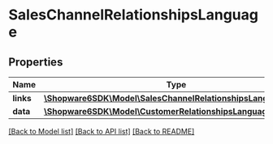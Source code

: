 # SalesChannelRelationshipsLanguage

## Properties
Name | Type | Description | Notes
------------ | ------------- | ------------- | -------------
**links** | [**\Shopware6SDK\Model\SalesChannelRelationshipsLanguageLinks**](SalesChannelRelationshipsLanguageLinks.md) |  | [optional] 
**data** | [**\Shopware6SDK\Model\CustomerRelationshipsLanguageData**](CustomerRelationshipsLanguageData.md) |  | [optional] 

[[Back to Model list]](../../README.md#documentation-for-models) [[Back to API list]](../../README.md#documentation-for-api-endpoints) [[Back to README]](../../README.md)

